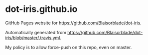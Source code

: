 # dot-iris.github.io

GitHub Pages website for https://github.com/Blaisorblade/dot-iris.

Automatically generated from
https://github.com/Blaisorblade/dot-iris/blob/master/.travis.yml.

My policy is to allow force-push on this repo, even on master.
